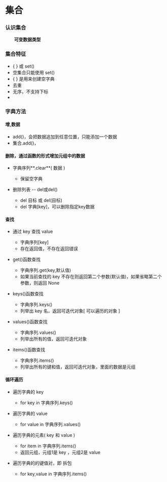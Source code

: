# 集合
### 认识集合
&emsp;&emsp;**可变数据类型**

### 集合特征
*  { } 或 set()
  *  空集合只能使用 set()
  *  { } 是用来创建空字典
  *  去重
  *  无序，不支持下标
  *  


### 字典方法
#### 增,数据

* add()，会把数据追加到任意位置，只能添加一个数据
* 集合.add()，

#### 删除，通过函数的形式增加元组中的数据

* 字典序列**.clear**( 数据 )
  * 保留空字典
  
  
* 删除列表 -- del或del()
  * del 目标 或 del(目标)
  * del 字典[key]，可以删除指定key数据
  

#### 查找

* 通过 key 查找 value
  * 字典序列[key]
  * 存在返回值，不存在返回错误
  
  
* get()函数查找
  * 字典序列.get(key,默认值)
  * 如果当前查找的 key 不存在则返回第二个参数(默认值)，如果省略第二个参数，则返回 None


* keys()函数查找
  * 字典序列.keys()
  * 列举出 key 名，返回可迭代对象[ 可以遍历的对象 ]
  

* values()函数查找
  * 字典序列.values()
  * 列举出所有的值，返回可迭代对象
  
  
* items()函数查找
  * 字典序列.items()
  * 列举出所有的键和值，返回可迭代对象，里面的数据是元组


#### 循环遍历
* 遍历字典的 key
  * for key in 字典序列.keys()
  
  
* 遍历字典的 value
  * for value in 字典序列.values()
  
* 遍历字典的元素( key 和 value )
  * for item in 字典序列.items()
  * 返回元组，元组1是 key ，元组2是 value
  
* 遍历字典的的键值对，即 拆包
  * for key,value in 字典序列.items()




























  
  



